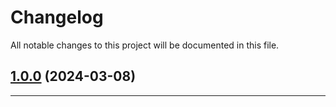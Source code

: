 <!--- BEGIN HEADER -->
# Changelog

All notable changes to this project will be documented in this file.
<!--- END HEADER -->

## [1.0.0](https://github.com/liquiddesign/email-templates/compare/v0.1.2...v1.0.0) (2024-03-08)


---

